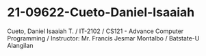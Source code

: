 # 21-09622-Cueto-Daniel-Isaaiah
Cueto, Daniel Isaaiah T. / IT-2102 / CS121 - Advance Computer Programming / Instructor: Mr. Francis Jesmar Montalbo / Batstate-U Alangilan
